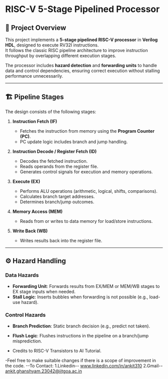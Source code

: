 # RISC-V 5-Stage Pipelined Processor

## 📜 Project Overview
This project implements a **5-stage pipelined RISC-V processor** in **Verilog HDL**, designed to execute RV32I instructions.  
It follows the classic RISC pipeline architecture to improve instruction throughput by overlapping different execution stages.  

The processor includes **hazard detection** and **forwarding units** to handle data and control dependencies, ensuring correct execution without stalling performance unnecessarily.

---

## 🏗 Pipeline Stages
The design consists of the following stages:

1. **Instruction Fetch (IF)**  
   - Fetches the instruction from memory using the **Program Counter (PC)**.  
   - PC update logic includes branch and jump handling.  

2. **Instruction Decode / Register Fetch (ID)**  
   - Decodes the fetched instruction.  
   - Reads operands from the register file.  
   - Generates control signals for execution and memory operations.  

3. **Execute (EX)**  
   - Performs ALU operations (arithmetic, logical, shifts, comparisons).  
   - Calculates branch target addresses.  
   - Determines branch/jump outcomes.  

4. **Memory Access (MEM)**  
   - Reads from or writes to data memory for load/store instructions.  

5. **Write Back (WB)**  
   - Writes results back into the register file.  

---

## ⚙️ Hazard Handling

### **Data Hazards**
- **Forwarding Unit**: Forwards results from EX/MEM or MEM/WB stages to EX stage inputs when needed.  
- **Stall Logic**: Inserts bubbles when forwarding is not possible (e.g., load-use hazard).

### **Control Hazards**
- **Branch Prediction**: Static branch decision (e.g., predict not taken).  
- **Flush Logic**: Flushes instructions in the pipeline on a branch/jump misprediction.

- Credits to RISC-V Transistors to AI Tutorial.

-Feel free to make suitable changes if there is a scope of improvement in the code.
--To Contact:
1.Linkedin-- www.linkedin.com/in/ankit310
2.Gmail-- ankit.ghanshyam.23042@iitgoa.ac.in
